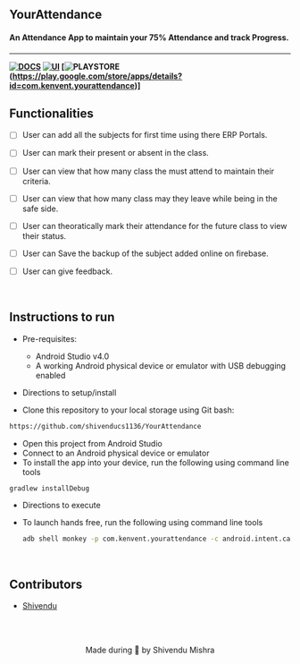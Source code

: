 <p align="left">
	<h2 align="left"> YourAttendance </h2>
	<h4 align="left"> An Attendance App to maintain your 75% Attendance and track Progress. <h4>
</p>

---
[![DOCS](https://img.shields.io/badge/Documentation-see%20docs-green?style=for-the-badge&logo=appveyor)](INSERT_LINK_FOR_DOCS_HERE) 
  [![UI ](https://img.shields.io/badge/User%20Interface-Link%20to%20UI-orange?style=for-the-badge&logo=appveyor)](INSERT_UI_LINK_HERE)
  [![PLAYSTORE](https://img.shields.io/badge/Playstore-Download-blue)(https://play.google.com/store/apps/details?id=com.kenvent.yourattendance)]


## Functionalities
- [ ] User can add all the subjects for first time using there ERP Portals.
- [ ] User can mark their present or absent in the class. 
- [ ] User can view that how many class the must attend to maintain their criteria.
- [ ] User can view that how many class may they leave while being in the safe side. 
- [ ] User can theoratically mark their attendance for the future class to view their status. 
- [ ] User can Save the backup of the subject added online on firebase.
- [ ] User can give feedback.




<br>


## Instructions to run

* Pre-requisites:
	-  Android Studio v4.0
	-  A working Android physical device or emulator with USB debugging enabled

* Directions to setup/install
- Clone this repository to your local storage using Git bash:
```bash
https://github.com/shivenducs1136/YourAttendance
```
- Open this project from Android Studio
- Connect to an Android physical device or emulator
- To install the app into your device, run the following using command line tools
```bash
gradlew installDebug
```

* Directions to execute
-  To launch hands free, run the following using command line tools
	```bash
	adb shell monkey -p com.kenvent.yourattendance -c android.intent.category.LAUNCHER 1
	```

<br>

## Contributors
* [Shivendu](https://github.com/shivenducs1136)


<br>
<br>

<p align="center">
	Made during 🌙 by Shivendu Mishra
</p>
